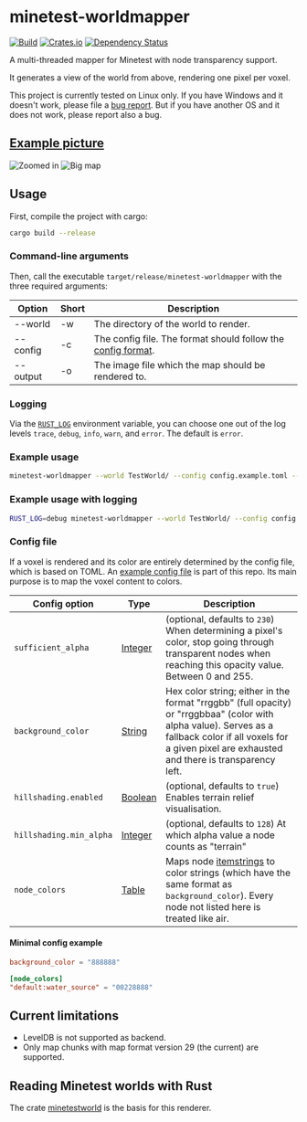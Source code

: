 # minetest-worldmapper

[![Build](https://github.com/UgnilJoZ/minetest-worldmapper/actions/workflows/rust.yaml/badge.svg)](https://github.com/UgnilJoZ/minetest-worldmapper/actions/workflows/rust.yaml)
[![Crates.io](https://img.shields.io/crates/v/minetest-worldmapper.svg)](https://crates.io/crates/minetest-worldmapper)
[![Dependency Status](https://deps.rs/crate/minetest-worldmapper/0.2.4/status.svg)](https://deps.rs/crate/minetest-worldmapper/0.2.4)

A multi-threaded mapper for Minetest with node transparency support.

It generates a view of the world from above, rendering one pixel per voxel.

This project is currently tested on Linux only. If you have Windows and it doesn't work, please file a [bug report](https://github.com/UgnilJoZ/minetest-worldmapper/issues). But if you have another OS and it does not work, please report also a bug.

## [Example picture](https://github.com/UgnilJoZ/minetest-worldmapper/wiki/Images)
![Zoomed in](https://user-images.githubusercontent.com/7910828/213735727-8a414eaa-9f0b-4fa6-be28-72ef843db08a.png)
![Big map](https://user-images.githubusercontent.com/7910828/213735504-565507f6-1140-4ebd-904f-2f37a3d1a1db.png)

## Usage
First, compile the project with cargo:

```bash
cargo build --release
```

### Command-line arguments

Then, call the executable `target/release/minetest-worldmapper` with the three required arguments:

|  Option  | Short | Description                               |
| -------- | ----- | ----------------------------------------- |
| --world  | -w    | The directory of the world to render.     |
| --config | -c    | The config file. The format should follow the [config format][1]. |
| --output | -o    | The image file which the map should be rendered to. |

### Logging
Via the [`RUST_LOG`](https://docs.rs/env_logger/latest/env_logger/#enabling-logging) environment variable, you can choose one out of the log levels `trace`, `debug`, `info`, `warn`, and `error`. The default is `error`.

### Example usage
```bash
minetest-worldmapper --world TestWorld/ --config config.example.toml --output map.png
```

### Example usage with logging
```bash
RUST_LOG=debug minetest-worldmapper --world TestWorld/ --config config.example.toml --output map.png
```

### Config file
If a voxel is rendered and its color are entirely determined by the config file, which is based on TOML.
An [example config file][2] is part of this repo. Its main purpose is to map the voxel content to colors.

| Config option           | Type         | Description                         |
| ----------------------- | ------------ | ----------------------------------- |
| `sufficient_alpha`      | [Integer][3] | (optional, defaults to `230`) When determining a pixel's color, stop going through transparent nodes when reaching this opacity value. Between 0 and 255. |
| `background_color`      | [String][4]  | Hex color string; either in the format "rrggbb" (full opacity) or "rrggbbaa" (color with alpha value). Serves as a fallback color if all voxels for a given pixel are exhausted and there is transparency left. |
| `hillshading.enabled`   | [Boolean][3] | (optional, defaults to `true`) Enables terrain relief visualisation. |
| `hillshading.min_alpha` | [Integer][6] | (optional, defaults to `128`) At which alpha value a node counts as "terrain" |
| `node_colors`           | [Table][5]   | Maps node [itemstrings][7] to color strings (which have the same format as `background_color`). Every node not listed here is treated like air. |

#### Minimal config example
```toml
background_color = "888888"

[node_colors]
"default:water_source" = "00228888"
```

## Current limitations
* LevelDB is not supported as backend.
* Only map chunks with map format version 29 (the current) are supported.


## Reading Minetest worlds with Rust
The crate [minetestworld](https://github.com/UgnilJoZ/rust-minetestworld/) is the basis for this renderer.

[1]: #config-file
[2]: https://github.com/UgnilJoZ/minetest-worldmapper/blob/main/config.example.toml
[3]: https://toml.io/en/v1.0.0#integer
[4]: https://toml.io/en/v1.0.0#string
[5]: https://toml.io/en/v1.0.0#table
[6]: https://toml.io/en/v1.0.0#boolean
[7]: https://wiki.minetest.net/Itemstrings
